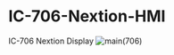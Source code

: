 # IC-706-Nextion-HMI
IC-706 Nextion Display 
![main(706)](https://github.com/kimjonghyub/IC-706-Nextion-HMI/assets/169359949/840f52d4-1ec1-4795-8cbf-7fe5b60543a3)
